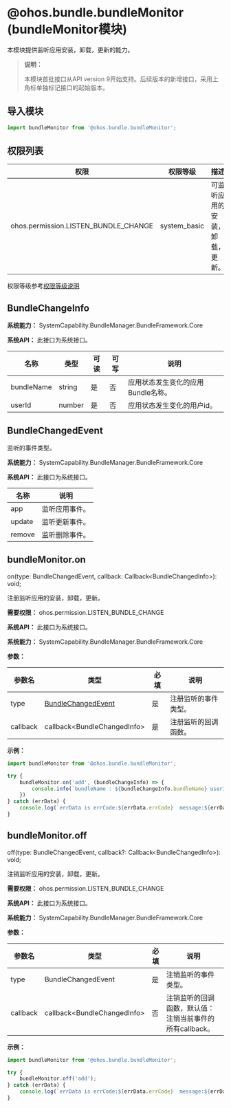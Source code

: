# @ohos.bundle.bundleMonitor (bundleMonitor模块)

本模块提供监听应用安装，卸载，更新的能力。

> **说明：**
>
> 本模块首批接口从API version 9开始支持。后续版本的新增接口，采用上角标单独标记接口的起始版本。

## 导入模块

```ts
import bundleMonitor from '@ohos.bundle.bundleMonitor';
```

## 权限列表

| 权限                                 | 权限等级    | 描述                           |
| ------------------------------------ | ----------- | ------------------------------ |
| ohos.permission.LISTEN_BUNDLE_CHANGE | system_basic | 可监听应用的安装，卸载，更新。 |

权限等级参考[权限等级说明](../../security/accesstoken-overview.md)

## BundleChangeInfo

**系统能力：** SystemCapability.BundleManager.BundleFramework.Core

**系统API：**  此接口为系统接口。

| 名称       | 类型   | 可读 | 可写 | 说明                       |
| ---------- | ------ | ---- | ---- | -------------------------- |
| bundleName | string | 是   | 否   | 应用状态发生变化的应用Bundle名称。 |
| userId     | number | 是   | 否   | 应用状态发生变化的用户id。   |

## BundleChangedEvent

监听的事件类型。

**系统能力：** SystemCapability.BundleManager.BundleFramework.Core

**系统API：**  此接口为系统接口。

| 名称       | 说明             |
| ---------- | --------------- |
| app        | 监听应用事件。   |
| update     | 监听更新事件。   |
| remove     | 监听删除事件。   |

## bundleMonitor.on

on(type: BundleChangedEvent, callback: Callback\<BundleChangedInfo>): void;

注册监听应用的安装，卸载，更新。

**需要权限：** ohos.permission.LISTEN_BUNDLE_CHANGE

**系统API：**  此接口为系统接口。

**系统能力：** SystemCapability.BundleManager.BundleFramework.Core

**参数：**

| 参数名                       | 类型     | 必填 | 说明               |
| ---------------------------- | -------- | ---- | ------------------ |
| type| [BundleChangedEvent](js-apis-bundleMonitor.md##BundleChangedEvent)| 是   | 注册监听的事件类型。 |
| callback | callback\<BundleChangedInfo>| 是   | 注册监听的回调函数。 |

**示例：**

```ts
import bundleMonitor from '@ohos.bundle.bundleMonitor';

try {
    bundleMonitor.on('add', (bundleChangeInfo) => {
        console.info(`bundleName : ${bundleChangeInfo.bundleName} userId : ${bundleChangeInfo.userId}`);
	})
} catch (errData) {
    console.log(`errData is errCode:${errData.errCode}  message:${errData.message}`);
}
```

## bundleMonitor.off

off(type: BundleChangedEvent, callback?: Callback\<BundleChangedInfo>): void;

注销监听应用的安装，卸载，更新。

**需要权限：** ohos.permission.LISTEN_BUNDLE_CHANGE

**系统API：**  此接口为系统接口。

**系统能力：** SystemCapability.BundleManager.BundleFramework.Core

**参数：**

| 参数名                       | 类型     | 必填 | 说明                                                       |
| ---------------------------- | -------- | ---- | ---------------------------------------------------------- |
| type| BundleChangedEvent| 是   | 注销监听的事件类型。                                         |
| callback | callback\<BundleChangedInfo>| 否   | 注销监听的回调函数，默认值：注销当前事件的所有callback。 |

**示例：**

```ts
import bundleMonitor from '@ohos.bundle.bundleMonitor';

try {
    bundleMonitor.off('add');
} catch (errData) {
    console.log(`errData is errCode:${errData.errCode}  message:${errData.message}`);
}
```
